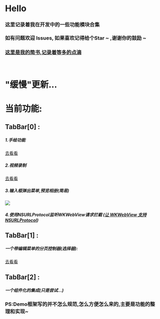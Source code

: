 
# Hello
### 这里记录着我在开发中的一些功能模块合集 <br/><br/> 如有问题欢迎 Issues, 如果喜欢记得给个Star ~ ,谢谢你的鼓励 ~

### [这里是我的简书,记录着等多的点滴 ](http://www.jianshu.com/u/4d7d75766c1a)

<br/>

# "缓慢"更新... 

# 当前功能:

## TabBar[0] :
##### 1.手绘功能
[去看看](https://github.com/ErHu1993/ERHandPainting)
##### 2.视频录制
[去看看](https://github.com/ErHu1993/ERVideoRecord)
##### 3.输入框弹出菜单,预览相册(简易)
![](http://upload-images.jianshu.io/upload_images/2773241-0438178a10ea5a79.gif?imageMogr2/auto-orient/strip)
##### 4.使用NSURLProtocol监听WKWebView请求拦截 ([让 WKWebView 支持 NSURLProtocol](https://blog.yeatse.com/2016/10/26/support-nsurlprotocol-in-wkwebview/))

## TabBar[1] :
##### 一个带编辑菜单的分页控制器(选择器):
[去看看](https://github.com/ErHu1993/ERPageController)

## TabBar[2] :
##### 一个组件化的集成(只是尝试...)

### PS:Demo框架写的并不怎么规范,怎么方便怎么来的,主要是功能的整理和实现~
